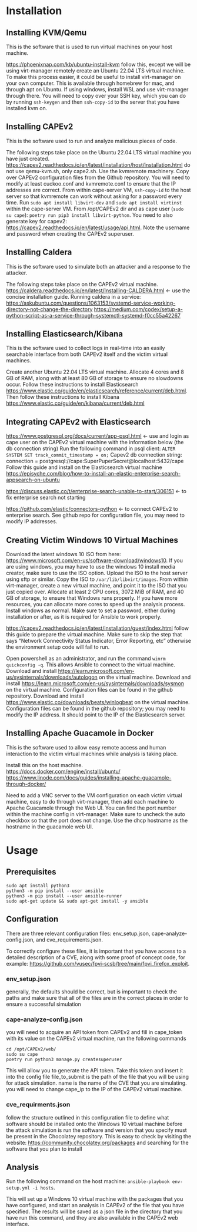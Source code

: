 # Installation
## Installing KVM/Qemu
This is the software that is used to run virtual machines on your host machine.

https://phoenixnap.com/kb/ubuntu-install-kvm follow this, except we will be using virt-manager remotely
create an Ubuntu 22.04 LTS virtual machine. To make this process easier, it could be useful to install virt-manager on your own computer. This is available through homebrew for mac, and through apt on Ubuntu. If using windows, install WSL and use virt-manager through there. You will need to copy over your SSH key, which you can do by running `ssh-keygen` and then `ssh-copy-id` to the server that you have installed kvm on.
## Installing CAPEv2
This is the software used to run and analyze malicious pieces of code.

The following steps take place on the Ubuntu 22.04 LTS virtual machine you have just created. https://capev2.readthedocs.io/en/latest/installation/host/installation.html do not use qemu-kvm.sh, only cape2.sh. Use the kvmremote machinery. Copy over CAPEv2 configuration files from the Github repository. You will need to modify at least cuckoo.conf and kvmremote.conf to ensure that the IP addresses are correct. From within cape-server VM, `ssh-copy-id` to the host server so that kvmremote can work without asking for a password every time. Run `sudo apt install libvirt-dev` and `sudo apt install virtinst` within the cape-server VM. From /opt/CAPEv2 dir and as cape user (`sudo su cape`): `poetry run pip3 install libvirt-python`. You need to also generate key for capev2: https://capev2.readthedocs.io/en/latest/usage/api.html. Note the username and password when creating the CAPEv2 superuser.

## Installing Caldera
This is the software used to simulate both an attacker and a response to the attacker. 

The following steps take place on the CAPEv2 virtual machine. https://caldera.readthedocs.io/en/latest/Installing-CALDERA.html <- use the concise installation guide. Running caldera in a service:
https://askubuntu.com/questions/1063153/systemd-service-working-directory-not-change-the-directory 
https://medium.com/codex/setup-a-python-script-as-a-service-through-systemctl-systemd-f0cc55a42267   

## Installing Elasticsearch/Kibana
This is the software used to collect logs in real-time into an easily searchable interface from both CAPEv2 itself and the victim virtual machines.

Create another Ubuntu 22.04 LTS virtual machine. Allocate 4 cores and 8 GB of RAM, along with at least 80 GB of storage to ensure no slowdowns occur. Follow these instructions to install Elasticsearch https://www.elastic.co/guide/en/elasticsearch/reference/current/deb.html. Then follow these instructions to install Kibana https://www.elastic.co/guide/en/kibana/current/deb.html 

## Integrating CAPEv2 with Elasticsearch
https://www.postgresql.org/docs/current/app-psql.html <- use and login as cape user on the CAPEv2 virtual machine with the information below (the db connection string)
Run the following command in psql client: `ALTER SYSTEM SET track_commit_timestamp = on;`
Capev2 db connection string: connection = postgresql://cape:SuperPuperSecret@localhost:5432/cape                                          
Follow this guide and install on the Elasticsearch virtual machine https://episyche.com/blog/how-to-install-an-elastic-enterprise-search-appsearch-on-ubuntu 

https://discuss.elastic.co/t/enterprise-search-unable-to-start/306151 <- to fix enterprise search not starting

https://github.com/elastic/connectors-python <- to connect CAPEv2 to enterprise search. See github repo for configuration file, you may need to modify IP addresses. 

## Creating Victim Windows 10 Virtual Machines
Download the latest windows 10 ISO from here: https://www.microsoft.com/en-us/software-download/windows10. If you are using windows, you may have to use the windows 10 install media creator, make sure to use the ISO option. Upload the ISO to the host server using sftp or similar. Copy the ISO to `/var/lib/libvirt/images`. From within virt-manager, create a new virtual machine, and point it to the ISO that you just copied over. Allocate at least 2 CPU cores, 3072 MiB of RAM, and 40 GB of storage, to ensure that Windows runs properly. If you have more resources, you can allocate more cores to speed up the analysis process. Install windows as normal. Make sure to set a password, either during installation or after, as it is required for Ansible to work properly. 

https://capev2.readthedocs.io/en/latest/installation/guest/index.html follow this guide to prepare the virtual machine. Make sure to skip the step that says “Network Connectivity Status Indicator, Error Reporting, etc” otherwise the environment setup code will fail to run. 

Open powershell as an administrator, and run the command `winrm quickconfig -q`. This allows Ansible to connect to the virtual machine. Download and install https://learn.microsoft.com/en-us/sysinternals/downloads/autologon on the virtual machine. Download and install https://learn.microsoft.com/en-us/sysinternals/downloads/sysmon on the virtual machine. Configuration files can be found in the github repository. Download and install https://www.elastic.co/downloads/beats/winlogbeat on the virtual machine. Configuration files can be found in the github repository; you may need to modify the IP address. It should point to the IP of the Elasticsearch server. 
## Installing Apache Guacamole in Docker
This is the software used to allow easy remote access and human interaction to the victim virtual machines while analysis is taking place.

Install this on the host machine. https://docs.docker.com/engine/install/ubuntu/ https://www.linode.com/docs/guides/installing-apache-guacamole-through-docker/ 

Need to add a VNC server to the VM configuration on each victim virtual machine, easy to do through virt-manager, then add each machine to Apache Guacamole through the Web UI. You can find the port number within the machine config in virt-manager. Make sure to uncheck the auto checkbox so that the port does not change. Use the dhcp hostname as the hostname in the guacamole web UI. 

# Usage
## Prerequisites
```
sudo apt install python3
python3 -m pip install --user ansible
python3 -m pip install --user ansible-runner
sudo apt-get update && sudo apt-get install -y ansible
```

## Configuration 
There are three relevant configuration files: env_setup.json, cape-analyze-config.json, and cve_requirements.json.

To correctly configure these files, it is important that you have access to a detailed description of a CVE, along with some proof of concept code, for example: https://github.com/vusec/fpvi-scsb/tree/main/fpvi_firefox_exploit. 
### env_setup.json
generally, the defaults should be correct, but is important to check the paths and make sure that all of the files are in the correct places in order to ensure a successful simulation
### cape-analyze-config.json
you will need to acquire an API token from CAPEv2 and fill in cape_token with its value
on the CAPEv2 virtual machine, run the following commands 
```
cd /opt/CAPEv2/web/
sudo su cape
poetry run python3 manage.py createsuperuser
```
This will allow you to generate the API token. Take this token and insert it into the config file
file_to_submit is the path of the file that you will be using for attack simulation.
name is the name of the CVE that you are simulating. 
you will need to change cape_ip to the IP of the CAPEv2 virtual machine.
### cve_requirments.json
follow the structure outlined in this configuration file to define what software should be installed onto the Windows 10 virtual machine before the attack simulation is run
the software and version that you specify must be present in the Chocolatey repository. This is easy to check by visiting the website: https://community.chocolatey.org/packages and searching for the software that you plan to install
## Analysis
Run the following command on the host machine: `ansible-playbook env-setup.yml -i hosts`.

This will set up a Windows 10 virtual machine with the packages that you have configured, and start an analysis in CAPEv2 of the file that you have specified. The results will be saved as a json file in the directory that you have run this command, and they are also available in the CAPEv2 web interface. 

